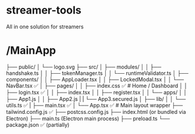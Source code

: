 # streamer-tools
All in one solution for streamers

# /MainApp
├── public/
│   └── logo.svg
├── src/
│   ├── modules/
│   │   ├── handshake.ts
│   │   ├── tokenManager.ts
│   │   └── runtimeValidator.ts
│   ├── components/
│   │   ├── AppLoader.tsx
│   │   ├── LockedModal.tsx
│   │   └── NavBar.tsx ✅
│   ├── pages/
│   │   ├── index.css ✅             # Home / Dashboard
│   │   ├── login.tsx ✅
│   │   ├── index.tsx
│   │   ├── register.tsx
│   │   └── apps/
│   │       ├── App1.js
│   │       ├── App2.js
|   |       └── App3.secured.js
│   ├── lib/
│   │   └── utils.ts ✅
|   ├── main.tsx ✅
│   └── App.tsx ✅                   # Main layout wrapper
├── tailwind.config.js ✅
├── postcss.config.js
├── index.html (or bundled via Electron)
├── main.ts (Electron main process)
├── preload.ts
└── package.json ✅ (partially)
